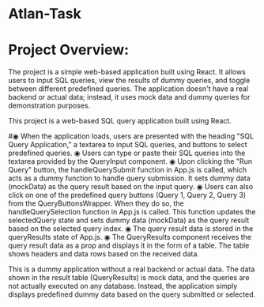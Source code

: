 # Atlan-Task

# Project Overview:
The project is a simple web-based application built using React. It allows users to input SQL queries, view the results of dummy queries, and toggle between different predefined queries. The application doesn't have a real backend or actual data; instead, it uses mock data and dummy queries for demonstration purposes.

This project is a web-based SQL query application built using React. 

#◉ When the application loads, users are presented with the heading "SQL Query Application," a textarea to input SQL queries, and buttons to select predefined queries.
◉ Users can type or paste their SQL queries into the textarea provided by the QueryInput component.
◉ Upon clicking the "Run Query" button, the handleQuerySubmit function in App.js is called, which acts as a dummy function to handle query submission. It sets dummy data (mockData) as the query result based on the input query. 
◉ Users can also click on one of the predefined query buttons (Query 1, Query 2, Query 3) from the QueryButtonsWrapper. When they do so, the handleQuerySelection function in App.js is called. This function updates the selectedQuery state and sets dummy data (mockData) as the query result based on the selected query index.
◉ The query result data is stored in the queryResults state of App.js.
◉ The QueryResults component receives the query result data as a prop and displays it in the form of a table. The table shows headers and data rows based on the received data.

This is a dummy application without a real backend or actual data. The data shown in the result table (QueryResults) is mock data, and the queries are not actually executed on any database. Instead, the application simply displays predefined dummy data based on the query submitted or selected.




